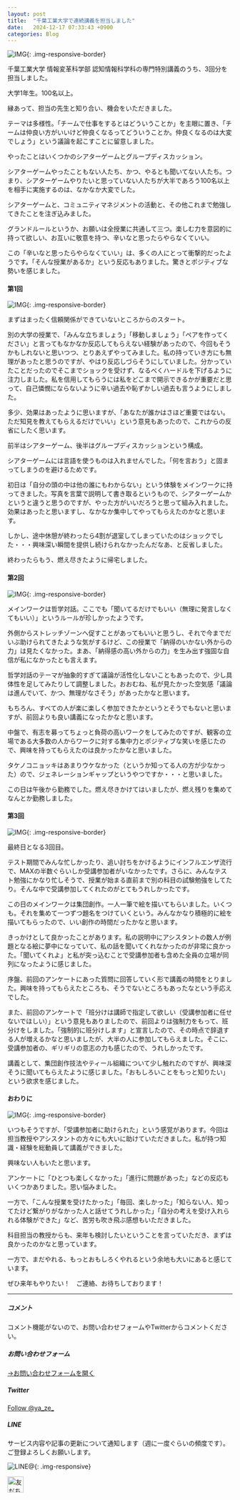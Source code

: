 ```yaml
---
layout: post
title:  "千葉工業大学で連続講義を担当しました"
date:   2024-12-17 07:33:43 +0900
categories: Blog
---
```



![IMG]({{site.baseurl}}/img/2024/20241217_01.jpg){: .img-responsive-border}

千葉工業大学 情報変革科学部 認知情報科学科の専門特別講義のうち、3回分を担当しました。

大学1年生。100名以上。

縁あって、担当の先生と知り合い、機会をいただきました。

テーマは多様性。「チームで仕事をするとはどういうことか」を主眼に置き、「チームは仲良い方がいいけど仲良くなるってどういうことか。仲良くなるのは大変でしょう」という議論を起こすことに留意しました。

やったことはいくつかのシアターゲームとグループディスカッション。

シアターゲームやったこともない人たち、かつ、やるとも聞いてない人たち。つまり、シアターゲームやりたいと思っていない人たちが大半であろう100名以上を相手に実施するのは、なかなか大変でした。

シアターゲームと、コミュニティマネジメントの活動と、その他これまで勉強してきたことを注ぎ込みました。

グランドルールというか、お願いは全授業に共通して三つ。楽しむ力を意図的に持って欲しい、お互いに敬意を持つ、辛いなと思ったらやらなくていい。

この「辛いなと思ったらやらなくていい」は、多くの人にとって衝撃的だったようです。「そんな授業があるか」という反応もありました。驚きとポジティブな勢いを感じました。


#### 第1回

![IMG]({{site.baseurl}}/img/2024/20241217_02.jpg){: .img-responsive-border}

まずはまったく信頼関係ができていないところからのスタート。

別の大学の授業で、「みんな立ちましょう」「移動しましょう」「ペアを作ってください」と言ってもなかなか反応してもらえない経験があったので、今回もそうかもしれないと思いつつ、とりあえずやってみました。私の持っていき方にも無理があったと思うのですが、やはり反応しづらそうにしていました。分かっていたことだったのでそこまでショックを受けず、なるべくハードルを下げるように注力しました。私を信用してもらうには私をどこまで開示できるかが重要だと思って、自己憐憫にならないように辛い過去や恥ずかしい過去も言うようにしました。

多少、効果はあったように思いますが、「あなたが誰かはさほど重要ではない。ただ知見を教えてもらえるだけでいい」という意見もあったので、これからの反省にしたく思います。

前半はシアターゲーム、後半はグループディスカッションという構成。

シアターゲームには言語を使うものは入れませんでした。「何を言おう」と固まってしまうのを避けるためです。

初日は「自分の頭の中は他の誰にもわからない」という体験をメインワークに持ってきました。写真を言葉で説明して書き取るというもので、シアターゲームかというと違うと思うのですが、やった方がいいだろうと思って組み入れました。効果はあったと思いますし、なかなか集中してやってもらえたのかなと思います。

しかし、途中休憩が終わったら4割が退室してしまっていたのはショックでした・・・興味深い瞬間を提供し続けられなかったんだなあ、と反省しました。

終わったらもう、燃え尽きたように帰宅しました。


#### 第2回

![IMG]({{site.baseurl}}/img/2024/20241217_03.jpg){: .img-responsive-border}

メインワークは哲学対話。ここでも「聞いてるだけでもいい（無理に発言しなくてもいい）」というルールが珍しかったようです。

外側からストレッチゾーンへ促すことがあってもいいと思うし、それで今までだいぶ助けられてきたような気がするけど、この授業で「納得のいかない外からの力」は見たくなかった。まあ、「納得感の高い外からの力」を生み出す強固な自信が私になかったとも言えます。

哲学対話のテーマが抽象的すぎて議論が活性化しないこともあったので、少し具体性を足してみたりして調整しました。おおむね、私が見たかった空気感「議論は進んでいて、かつ、無理がなさそう」があったかなと思います。

もちろん、すべての人が楽に楽しく参加できたかというとそうでもないと思いますが、前回よりも良い講義になったかなと思います。

中盤で、有志を募ってちょっと負荷の高いワークをしてみたのですが、観客の立場である大多数の人からワークに対する集中力とポジティブな笑いを感じたので、興味を持ってもらえたのは良かったかなと思いました。

タケノコニョッキはあまりウケなかった（というか知ってる人の方が少なかった）ので、ジェネレーションギャップというやつですか・・・と思いました。

この日は午後から勤務でした。燃え尽きかけてはいましたが、燃え残りを集めてなんとか勤務しました。


#### 第3回

![IMG]({{site.baseurl}}/img/2024/20241217_04.jpg){: .img-responsive-border}

最終日となる3回目。

テスト期間でみんな忙しかったり、追い討ちをかけるようにインフルエンザ流行で、MAXの半数ぐらいしか受講参加者がいなかったです。さらに、みんなテスト勉強にかなり忙しそうで、授業が始まる直前まで別の科目の試験勉強をしてたり。そんな中で受講参加してくれたのがとてもうれしかったです。

この日のメインワークは集団創作。一人一筆で絵を描いてもらいました。いくつも。それを集めて一つずつ題名をつけていくという。みんなかなり積極的に絵を描いてもらったので、いい創作の時間だったかなと思います。

きっかけとして良かったことがあります。私の説明中にアシスタントの数人が例題となる絵に夢中になっていて、私の話を聞いてくれなかったのが非常に良かった。「聞いてくれよ」と私が突っ込むことで受講参加者も含めた全員の立場が同列になったように感じました。

序盤、前回のアンケートにあった質問に回答していく形で講義の時間をとりました。興味を持ってもらえたところも、そうでないところもあったなという手応えでした。

また、前回のアンケートで「班分けは講師で指定して欲しい（受講参加者に任せないでほしい）」という意見もありましたので、前回よりは強制力をもって、班分けをしました。「強制的に班分けします」と宣言したので、その時点で辞退する人が増えるかなと思いましたが、大半の人に参加してもらえました。そこに、受講参加者の、ギリギリの意志の力も感じたので、うれしかったです。

講義として、集団創作技法やティール組織について少し触れたのですが、興味深そうに聞いてもらえたように感じました。「おもしろいことをもっと知りたい」という欲求を感じました。


#### おわりに

![IMG]({{site.baseurl}}/img/2024/20241217_05.jpg){: .img-responsive-border}

いつもそうですが、「受講参加者に助けられた」という感覚があります。今回は担当教授やアシスタントの方々にも大いに助けていただきました。私が持つ知識・経験を総動員して講義ができました。

興味ない人もいたと思います。

アンケートに「ひとつも楽しくなかった」「進行に問題があった」などの反応もいくつかありました。思い悩みました。

一方で、「こんな授業を受けたかった」「毎回、楽しかった」「知らない人、知ってたけど繋がりがなかった人と話せてうれしかった」「自分の考えを受け入れられる体験ができた」など、苦労も吹き飛ぶ感想もいただきました。

科目担当の教授からも、来年も検討したいということを言っていただき、まずは良かったのかなと思っています。

一方で、まだやれる、もっとおもしろくやれるという余地も大いにあると感じています。

ぜひ来年もやりたい！　ご連絡、お待ちしております！

---
##### コメント
コメント機能がないので、お問い合わせフォームやTwitterからコメントください。

##### お問い合わせフォーム
[→お問い合わせフォームを開く]({{site.baseurl}}/docs/contact/)

##### Twitter

<a href="https://twitter.com/ya_ze_?ref_src=twsrc%5Etfw" class="twitter-follow-button" data-show-count="false">Follow @ya_ze_</a><script async src="https://platform.twitter.com/widgets.js" charset="utf-8"></script>


##### LINE

サービス内容や記事の更新について通知します（週に一度ぐらいの頻度です）。
ご登録よろしくお願いします。

![LINE@]({{site.baseurl}}/img/lineat.png){: .img-responsive}

<a href="https://line.me/R/ti/p/%40tqt3140x"><img height="36" border="0" alt="友だち追加" src="https://scdn.line-apps.com/n/line_add_friends/btn/ja.png"></a>
